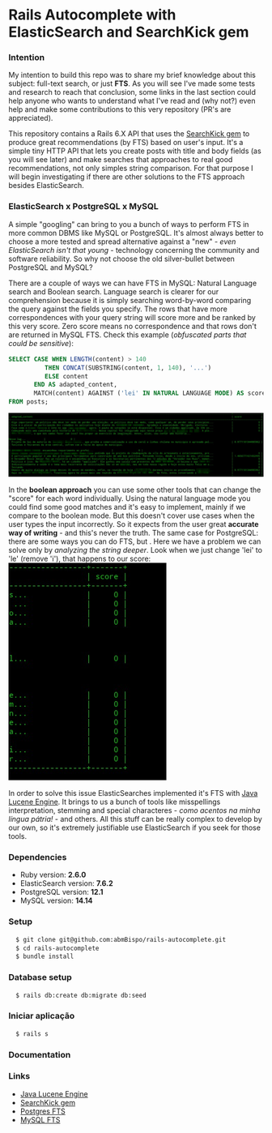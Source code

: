 # Rails Autocomplete with ElasticSearch and SearchKick gem

### Intention
My intention to build this repo was to share my brief knowledge about this subject: full-text search, or just **FTS**. As you will see I've made some tests and research to reach that conclusion, some links in the last section could help anyone who wants to understand what I've read and (why not?) even help and make some contributions to this very repository (PR's are appreciated).

This repository contains a Rails 6.X API that uses the [SearchKick gem](https://github.com/ankane/searchkick) to produce great recommendations (by FTS) based on user's input. It's a simple tiny HTTP API that lets you create posts with title and body fields (as you will see later) and make searches that approaches to real good recommendations, not only simples string comparison. For that purpose I will begin investigating if there are other solutions to the FTS approach besides ElasticSearch.

### ElasticSearch x PostgreSQL x MySQL
A simple "googling" can bring to you a bunch of ways to perform FTS in more common DBMS like MySQL or PostgreSQL. It's almost always better to choose a more tested and spread alternative against a "new" - *even ElasticSearch isn't that young* - technology concerning the community and software reliability. So why not choose the old silver-bullet between PostgreSQL and MySQL?

There are a couple of ways we can have FTS in MySQL: Natural Language search and Boolean search. Language search is clearer for our comprehension because it is simply searching word-by-word comparing the query against the fields you specify. The rows that have more correspondences with your query string will score more and be ranked by this very score. Zero score means no correspondence and that rows don't are returned in MySQL FTS. Check this example (*obfuscated parts that could be sensitive*):
```SQL
SELECT CASE WHEN LENGTH(content) > 140
          THEN CONCAT(SUBSTRING(content, 1, 140), '...')
          ELSE content
       END AS adapted_content,
       MATCH(content) AGAINST ('lei' IN NATURAL LANGUAGE MODE) AS score
FROM posts;
```
![MySQL Example](https://raw.githubusercontent.com/abmBispo/rails-autocomplete/master/docs/example_mysql.jpeg)

In the **boolean approach** you can use some other tools that can change the "score" for each word individually. Using the natural language mode you could find some good matches and it's easy to implement, mainly if we compare to the boolean mode. But this doesn't cover use cases when the user types the input incorrectly. So it expects from the user great **accurate way of writing** - and this's never the truth. The same case for PostgreSQL: there are some ways you can do FTS, but . Here we have a problem we can solve only by *analyzing the string deeper*. Look when we just change 'lei' to 'le' (remove 'i'), that happens to our score:
![MySQL Example](https://raw.githubusercontent.com/abmBispo/rails-autocomplete/master/docs/example_2_mysql.jpeg)

In order to solve this issue ElasticSearches implemented it's FTS with [Java Lucene Engine](https://www.tutorialspoint.com/lucene/lucene_standardanalyzer.htm). It brings to us a bunch of tools like misspellings interpretation, stemming and special characteres - *como acentos na minha língua pátria!* - and others. All this stuff can be really complex to develop by our own, so it's extremely justifiable use ElasticSearch if you seek for those tools.

### Dependencies
* Ruby version: **2.6.0**
* ElasticSearch version: **7.6.2**
* PostgreSQL version: **12.1**
* MySQL version: **14.14**

### Setup
```bash
  $ git clone git@github.com:abmBispo/rails-autocomplete.git
  $ cd rails-autocomplete
  $ bundle install
```

### Database setup
```bash
  $ rails db:create db:migrate db:seed
```

### Iniciar aplicação
```bash
  $ rails s
```
### Documentation
### Links
* [Java Lucene Engine](https://www.tutorialspoint.com/lucene/lucene_standardanalyzer.htm)
* [SearchKick gem](https://github.com/ankane/searchkick)
* [Postgres FTS](https://www.postgresql.org/docs/10/functions-textsearch.html)
* [MySQL FTS](https://www.w3resource.com/mysql/mysql-full-text-search-functions.php)
